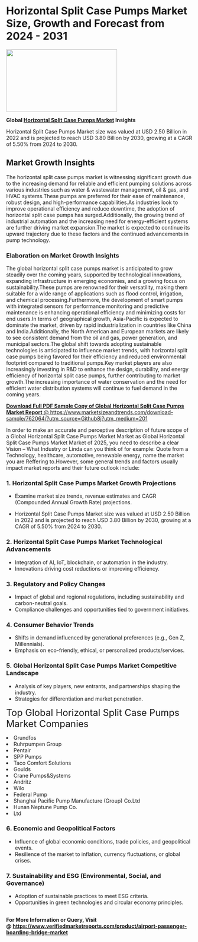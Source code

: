 <H1>Horizontal Split Case Pumps Market Size, Growth and Forecast from 2024 - 2031</H1><img class="aligncenter size-medium wp-image-584254" src="https://thirdeyenews.in/wp-content/uploads/2024/09/Global-Market-Research-300x168.jpeg" alt="" width="300" height="168" /><p><strong>Global&nbsp;<a href="https://www.marketsizeandtrends.com/download-sample/762064/?utm_source=Github8j?utm_medium=201">Horizontal Split Case Pumps Market</a> Insights</strong></p><p>Horizontal Split Case Pumps Market size was valued at USD 2.50 Billion in 2022 and is projected to reach USD 3.80 Billion by 2030, growing at a CAGR of 5.50% from 2024 to 2030.</p><p><h2>Market Growth Insights</h2> The horizontal split case pumps market is witnessing significant growth due to the increasing demand for reliable and efficient pumping solutions across various industries such as water & wastewater management, oil & gas, and HVAC systems.These pumps are preferred for their ease of maintenance, robust design, and high-performance capabilities.As industries look to improve operational efficiency and reduce downtime, the adoption of horizontal split case pumps has surged.Additionally, the growing trend of industrial automation and the increasing need for energy-efficient systems are further driving market expansion.The market is expected to continue its upward trajectory due to these factors and the continued advancements in pump technology.<p><a href="#"></a></p> <h3>Elaboration on Market Growth Insights</h3> The global horizontal split case pumps market is anticipated to grow steadily over the coming years, supported by technological innovations, expanding infrastructure in emerging economies, and a growing focus on sustainability.These pumps are renowned for their versatility, making them suitable for a wide range of applications such as flood control, irrigation, and chemical processing.Furthermore, the development of smart pumps with integrated sensors for performance monitoring and predictive maintenance is enhancing operational efficiency and minimizing costs for end users.In terms of geographical growth, Asia-Pacific is expected to dominate the market, driven by rapid industrialization in countries like China and India.Additionally, the North American and European markets are likely to see consistent demand from the oil and gas, power generation, and municipal sectors.The global shift towards adopting sustainable technologies is anticipated to influence market trends, with horizontal split case pumps being favored for their efficiency and reduced environmental footprint compared to traditional pumps.Key market players are also increasingly investing in R&D to enhance the design, durability, and energy efficiency of horizontal split case pumps, further contributing to market growth.The increasing importance of water conservation and the need for efficient water distribution systems will continue to fuel demand in the coming years.<p><a href="#"></p><p><span class=""><strong>Download Full PDF Sample Copy of Global Horizontal Split Case Pumps Market Report</strong> @ <a href="https://www.marketsizeandtrends.com/download-sample/762064/?utm_source=Github8j?utm_medium=201" target="_blank">https://www.marketsizeandtrends.com/download-sample/762064/?utm_source=Github8j?utm_medium=201</a></span></p><p>In order to make an accurate and perceptive description of future scope of a Global&nbsp;Horizontal Split Case Pumps Market Market as Global&nbsp;Horizontal Split Case Pumps Market Market of 2025, you need to describe a clear Vision &ndash; What Industry or Linda can you think of for example: Quote from a Technology, healthcare, automotive, renewable energy, name the market you are Reffering to.However, some general trends and factors usually impact market reports and their future outlook include:</p><h3>1.&nbsp;<strong>Horizontal Split Case Pumps Market Growth Projections</strong></h3><ul><li>Examine market size trends, revenue estimates and CAGR (Compounded Annual Growth Rate) projections.</li><li><p>Horizontal Split Case Pumps Market size was valued at USD 2.50 Billion in 2022 and is projected to reach USD 3.80 Billion by 2030, growing at a CAGR of 5.50% from 2024 to 2030.</p></li></ul><h3>2.&nbsp;<strong>Horizontal Split Case Pumps Market Technological Advancements</strong></h3><ul><li>Integration of AI, IoT, blockchain, or automation in the industry.</li><li>Innovations driving cost reductions or improving efficiency.</li></ul><h3>3.&nbsp;<strong>Regulatory and Policy Changes</strong></h3><ul><li>Impact of global and regional regulations, including sustainability and carbon-neutral goals.</li><li>Compliance challenges and opportunities tied to government initiatives.</li></ul><h3>4.&nbsp;<strong>Consumer Behavior Trends</strong></h3><ul><li>Shifts in demand influenced by generational preferences (e.g., Gen Z, Millennials).</li><li>Emphasis on eco-friendly, ethical, or personalized products/services.</li></ul><h3>5.&nbsp;<strong>Global Horizontal Split Case Pumps Market Competitive Landscape</strong></h3><ul><li>Analysis of key players, new entrants, and partnerships shaping the industry.</li><li>Strategies for differentiation and market penetration.</li></ul><p data-pm-slice="1 1 []"><span style="color: inherit; font-family: inherit; font-size: 25px;">Top Global Horizontal Split Case Pumps Market Companies</span></p><div class="" data-test-id=""><p><li>Grundfos</li><li> Ruhrpumpen Group</li><li> Pentair</li><li> SPP Pumps</li><li> Taco Comfort Solutions</li><li> Goulds</li><li> Crane Pumps&Systems</li><li> Andritz</li><li> Wilo</li><li> Federal Pump</li><li> Shanghai Pacific Pump Manufacture (Group) Co.Ltd</li><li> Hunan Neptune Pump Co.</li><li>Ltd</li></p></div><h3>6.&nbsp;<strong>Economic and Geopolitical Factors</strong></h3><ul><li>Influence of global economic conditions, trade policies, and geopolitical events.</li><li>Resilience of the market to inflation, currency fluctuations, or global crises.</li></ul><h3>7.&nbsp;<strong>Sustainability and ESG (Environmental, Social, and Governance)</strong></h3><ul><li>Adoption of sustainable practices to meet ESG criteria.</li><li>Opportunities in green technologies and circular economy principles.</li></ul><h2><strong style="font-size: 14px;">For More Information or Query, Visit @&nbsp;</strong><a style="background-color: #ffffff; font-size: 14px;" href="https://www.marketsizeandtrends.com/report/horizontal-split-case-pumps-market/" target="_blank">https://www.verifiedmarketreports.com/product/airport-passenger-boarding-bridge-market</a></h2>